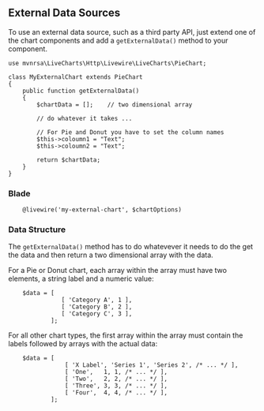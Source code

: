 ## External Data Sources
To use an external data source, such as a third party API, just extend one of the chart components and add
a `getExternalData()` method to your component.

```
use mvnrsa\LiveCharts\Http\Livewire\LiveCharts\PieChart;

class MyExternalChart extends PieChart
{
    public function getExternalData()
    {
        $chartData = [];    // two dimensional array

        // do whatever it takes ...

		// For Pie and Donut you have to set the column names
		$this->coloumn1 = "Text";
		$this->coloumn2 = "Text";

        return $chartData; 
    }
}
```

### Blade
```
    @livewire('my-external-chart', $chartOptions)
```

### Data Structure
The `getExternalData()` method has to do whatevever it needs to do the get the data and then return a two dimensional
array with the data.

For a Pie or Donut chart, each array within the array must have two elements, a string label and a numeric value:
```
    $data = [
               [ 'Category A', 1 ],
               [ 'Category B', 2 ],
               [ 'Category C', 3 ],
            ];
```

For all other chart types, the first array within the array must contain the labels followed by arrays
with the actual data:
```
    $data = [
                [ 'X Label', 'Series 1', 'Series 2', /* ... */ ],
                [ 'One',   1, 1, /* ... */ ],
                [ 'Two',   2, 2, /* ... */ ],
                [ 'Three', 3, 3, /* ... */ ],
                [ 'Four',  4, 4, /* ... */ ],
            ];
```

